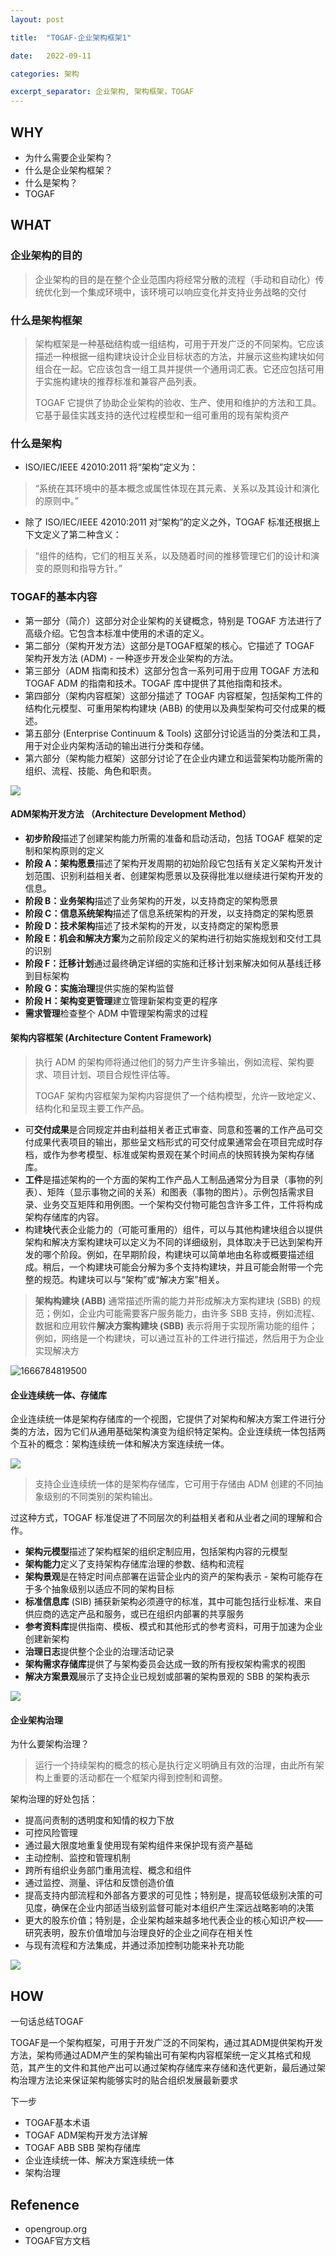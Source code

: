 ```yaml
---
layout: post

title:  "TOGAF-企业架构框架1"

date:   2022-09-11

categories: 架构

excerpt_separator: 企业架构, 架构框架，TOGAF
---
```


## WHY

* 为什么需要企业架构？
* 什么是企业架构框架？
* 什么是架构？
* TOGAF

## WHAT

### 企业架构的目的

> 企业架构的目的是在整个企业范围内将经常分散的流程（手动和自动化）传统优化到一个集成环境中，该环境可以响应变化并支持业务战略的交付

### 什么是架构框架

> 架构框架是一种基础结构或一组结构，可用于开发广泛的不同架构。它应该描述一种根据一组构建块设计企业目标状态的方法，并展示这些构建块如何组合在一起。它应该包含一组工具并提供一个通用词汇表。它还应包括可用于实施构建块的推荐标准和兼容产品列表。
>
> TOGAF 它提供了协助企业架构的验收、生产、使用和维护的方法和工具。它基于最佳实践支持的迭代过程模型和一组可重用的现有架构资产

### 什么是架构

* ISO/IEC/IEEE 42010:2011 将“架构”定义为：

> “系统在其环境中的基本概念或属性体现在其元素、关系以及其设计和演化的原则中。”

* 除了 ISO/IEC/IEEE 42010:2011 对“架构”的定义之外，TOGAF 标准还根据上下文定义了第二种含义：

> “组件的结构，它们的相互关系，以及随着时间的推移管理它们的设计和演变的原则和指导方针。”

### TOGAF的基本内容

* 第一部分（简介）这部分对企业架构的关键概念，特别是 TOGAF 方法进行了高级介绍。它包含本标准中使用的术语的定义。
* 第二部分（架构开发方法）这部分是TOGAF框架的核心。它描述了 TOGAF 架构开发方法 (ADM) - 一种逐步开发企业架构的方法。
* 第三部分（ADM 指南和技术）这部分包含一系列可用于应用 TOGAF 方法和 TOGAF ADM 的指南和技术。TOGAF 库中提供了其他指南和技术。
* 第四部分（架构内容框架）这部分描述了 TOGAF 内容框架，包括架构工件的结构化元模型、可重用架构构建块 (ABB) 的使用以及典型架构可交付成果的概述。
* 第五部分  (Enterprise Continuum & Tools) 这部分讨论适当的分类法和工具，用于对企业内架构活动的输出进行分类和存储。
* 第六部分（架构能力框架）这部分讨论了在企业内建立和运营架构功能所需的组织、流程、技能、角色和职责。

![](https://pubs.opengroup.org/architecture/togaf9-doc/m/Figures/01_structure.png)


#### ADM架构开发方法 （Architecture Development Method）

* **初步阶段**描述了创建架构能力所需的准备和启动活动，包括 TOGAF 框架的定制和架构原则的定义
* **阶段 A：架构愿景**描述了架构开发周期的初始阶段它包括有关定义架构开发计划范围、识别利益相关者、创建架构愿景以及获得批准以继续进行架构开发的信息。
* **阶段 B：业务架构**描述了业务架构的开发，以支持商定的架构愿景
* **阶段 C：信息系统架构**描述了信息系统架构的开发，以支持商定的架构愿景
* **阶段 D：技术架构**描述了技术架构的开发，以支持商定的架构愿景
* **阶段 E：机会和解决方案**为之前阶段定义的架构进行初始实施规划和交付工具的识别
* **阶段 F：迁移计划**通过最终确定详细的实施和迁移计划来解决如何从基线迁移到目标架构
* **阶段 G：实施治理**提供实施的架构监督
* **阶段 H：架构变更管理**建立管理新架构变更的程序
* **需求管理**检查整个 ADM 中管理架构需求的过程

#### 架构内容框架 (Architecture Content Framework)

> 执行 ADM 的架构师将通过他们的努力产生许多输出，例如流程、架构要求、项目计划、项目合规性评估等。
>
> TOGAF 架构内容框架为架构内容提供了一个结构模型，允许一致地定义、结构化和呈现主要工作产品。

* 可**交付成果**是合同规定并由利益相关者正式审查、同意和签署的工作产品可交付成果代表项目的输出，那些呈文档形式的可交付成果通常会在项目完成时存档，或作为参考模型、标准或架构景观在某个时间点的快照转换为架构存储库。
* **工件**是描述架构的一个方面的架构工作产品人工制品通常分为目录（事物的列表）、矩阵（显示事物之间的关系）和图表（事物的图片）。示例包括需求目录、业务交互矩阵和用例图。一个架构交付物可能包含许多工件，工件将构成架构存储库的内容。
* 构建**块**代表企业能力的（可能可重用的）组件，可以与其他构建块组合以提供架构和解决方案构建块可以定义为不同的详细级别，具体取决于已达到架构开发的哪个阶段。例如，在早期阶段，构建块可以简单地由名称或概要描述组成。稍后，一个构建块可能会分解为多个支持构建块，并且可能会附带一个完整的规范。构建块可以与“架构”或“解决方案”相关。

> **架构构建块 (ABB)** 通常描述所需的能力并形成解决方案构建块 (SBB) 的规范；例如，企业内可能需要客户服务能力，由许多 SBB 支持，例如流程、数据和应用软件**解决方案构建块 (SBB)** 表示将用于实现所需功能的组件；例如，网络是一个构建块，可以通过互补的工件进行描述，然后用于为企业实现解决方

![1666784819500](image/2022-10-26-TOGAF企业架构框架1/1666784819500.png)


#### 企业连续统一体、存储库

企业连续统一体是架构存储库的一个视图，它提供了对架构和解决方案工件进行分类的方法，因为它们从通用基础架构演变为组织特定架构。企业连续统一体包括两个互补的概念：架构连续统一体和解决方案连续统一体。

![](https://pubs.opengroup.org/architecture/togaf9-doc/m/Figures/39_entcon_oview.png)



> 支持企业连续统一体的是架构存储库，它可用于存储由 ADM 创建的不同抽象级别的不同类别的架构输出。

过这种方式，TOGAF 标准促进了不同层次的利益相关者和从业者之间的理解和合作。

* **架构元模型**描述了架构框架的组织定制应用，包括架构内容的元模型
* **架构能力**定义了支持架构存储库治理的参数、结构和流程
* **架构景观**是在特定时间点部署在运营企业内的资产的架构表示 - 架构可能存在于多个抽象级别以适应不同的架构目标
* **标准信息库** (SIB) 捕获新架构必须遵守的标准，其中可能包括行业标准、来自供应商的选定产品和服务，或已在组织内部署的共享服务
* **参考资料库**提供指南、模板、模式和其他形式的参考资料，可用于加速为企业创建新架构
* **治理日志**提供整个企业的治理活动记录
* **架构需求存储库**提供了与架构委员会达成一致的所有授权架构需求的视图
* **解决方案景观**展示了支持企业已规划或部署的架构景观的 SBB 的架构表示

![](https://pubs.opengroup.org/architecture/togaf9-doc/m/Figures/02_concepts3.png)



#### 企业架构治理

为什么要架构治理？

> 运行一个持续架构的概念的核心是执行定义明确且有效的治理，由此所有架构上重要的活动都在一个框架内得到控制和调整。

架构治理的好处包括：

* 提高问责制的透明度和知情的权力下放
* 可控风险管理
* 通过最大限度地重复使用现有架构组件来保护现有资产基础
* 主动控制、监控和管理机制
* 跨所有组织业务部门重用流程、概念和组件
* 通过监控、测量、评估和反馈创造价值
* 提高支持内部流程和外部各方要求的可见性；特别是，提高较低级别决策的可见度，确保在企业内部适当级别监督可能对本组织产生深远战略影响的决策
* 更大的股东价值；特别是，企业架构越来越多地代表企业的核心知识产权——研究表明，股东价值增加与治理良好的企业之间存在相关性
* 与现有流程和方法集成，并通过添加控制功能来补充功能

![](https://pubs.opengroup.org/architecture/togaf9-doc/m/Figures/02_concepts4.png)


## HOW

一句话总结TOGAF

TOGAF是一个架构框架，可用于开发广泛的不同架构，通过其ADM提供架构开发方法，架构师通过ADM产生的架构输出可有架构内容框架统一定义其格式和规范，其产生的文件和其他产出可以通过架构存储库来存储和迭代更新，最后通过架构治理方法论来保证架构能够实时的贴合组织发展最新要求

下一步

* TOGAF基本术语
* TOGAF ADM架构开发方法详解
* TOGAF ABB SBB 架构存储库
* 企业连续统一体、解决方案连续统一体
* 架构治理


## Refenence

* opengroup.org
* TOGAF官方文档
